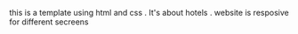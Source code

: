 this is a template using html and css . It's about hotels .
website is resposive for different secreens
